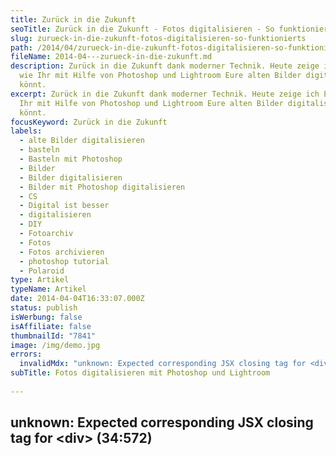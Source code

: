 ```yaml
---
title: Zurück in die Zukunft
seoTitle: Zurück in die Zukunft - Fotos digitalisieren - So funktionierts
slug: zurueck-in-die-zukunft-fotos-digitalisieren-so-funktionierts
path: /2014/04/zurueck-in-die-zukunft-fotos-digitalisieren-so-funktionierts/
fileName: 2014-04---zurueck-in-die-zukunft.md
description: Zurück in die Zukunft dank moderner Technik. Heute zeige ich Euch,
  wie Ihr mit Hilfe von Photoshop und Lightroom Eure alten Bilder digitalisieren
  könnt.
excerpt: Zurück in die Zukunft dank moderner Technik. Heute zeige ich Euch, wie
  Ihr mit Hilfe von Photoshop und Lightroom Eure alten Bilder digitalisieren
  könnt.
focusKeyword: Zurück in die Zukunft
labels:
  - alte Bilder digitalisieren
  - basteln
  - Basteln mit Photoshop
  - Bilder
  - Bilder digitalisieren
  - Bilder mit Photoshop digitalisieren
  - CS
  - Digital ist besser
  - digitalisieren
  - DIY
  - Fotoarchiv
  - Fotos
  - Fotos archivieren
  - photoshop tutorial
  - Polaroid
type: Artikel
typeName: Artikel
date: 2014-04-04T16:33:07.000Z
status: publish
isWerbung: false
isAffiliate: false
thumbnailId: "7841"
image: /img/demo.jpg
errors:
  invalidMdx: "unknown: Expected corresponding JSX closing tag for <div> (34:572)"
subTitle: Fotos digitalisieren mit Photoshop und Lightroom
  
---
```


## unknown: Expected corresponding JSX closing tag for &lt;div> (34:572)

<!--
**Schon seit Jahren habe ich eine Kiste mit alten Fotos in meinem Kleiderschrank
stehen, die ich bei meinen Eltern auf dem Dachboden aufgestöbert habe. Seit ich
die Kiste entdeckt habe, habe ich mir vorgenommen, da irgendwann mal ein Album
draus zu machen. Zuerst dachte ich daran, die Bilder "ganz normal" in ein Album
einzukleben und dieses meinen Eltern eines Tages zu überreichen.**

![Damals - Leute auf Fotosafari](http://cardamonchai.files.wordpress.com/2014/04/13623132573_d24a3d271c_z.jpg?w=300 "[ ](https://www.flickr.com/photos/99929697@N07/sets/72157642207927715/)  Damals - Leute auf Fotosafari")

Zum Glück, wie ich heute finde, gingen noch einige Jahre ins Land und es kamen
diverse Umzüge und andere Dinge dazwischen, das Projekt "Rita", wie ich es
inzwischen liebevoll nenne (ich bin ja schließlich nicht umsonst eine echte
Ritasdóttir), rückte immer wieder in den Hintergrund.

## Zurück in die Zukunft dank moderner Technik

Das digitale Zeitalter brach an. Der Gedanke, die Bilder lieber doch nicht
aufzukleben und sie damit noch morscher und welliger werden zu lassen, sondern
sie feinsäuberlich eins nach dem anderen zu digitalisieren und daraus ein
[Flickr-Familienalbum](https://www.flickr.com/photos/99929697@N07/sets/72157642207927715/)
zu machen formte sich und vor ein paar Wochen war es dann soweit: Ich setzte
mich an meinen Rechner und startete Projekt "Rita".

Natürlich möchte ich Euch nicht vorenthalten, was ich dabei gelernt habe und
biete Euch hiermit eine Anleitung, wie auch Ihr Euren Lieben eine ganz besondere
Freude machen könnt.

## Ein neues Album aus alten Bildern

Natürlich könnt Ihr auch weitergehen und die digitalisierten Fotos später
tatsächlich als "echtes" Album drucken zu lassen. Darüber denke ich momentan
auch nach. Ich hoffe, dass meine s/w-Digitalisierungsaktion bis Ende des Jahres
abgeschlossen habe. Und wer weiß, was sich dann noch so alles daraus ergibt.
Allerdings möchte ich auch nicht zu viel verraten, es könnte sein, dass meine
Eltern mitlesen. ;-)

## Doch nun zu meiner Bauanleitung - Aus alt mach neu<div style="background: #fbdedb; padding: 10px 10px 0;">1. _Die gewünschten Bilder von einem handelsüblichen Scanner einlesen lassen. Den Scanner so einstellen, dass er die Scans nummeriert. Als Beispiel "Scan1.jpg" - "Scan1298.jpg" Am besten legt Ihr immer gleichzeitig mehrere Bilder auf den Scanner, dann erspart Ihr Euch einen Haufen Arbeit. Fotos aus den 50ern passen bis zu 8 Stück auf den Scanner, bei Fotos aus den 80ern passen nur noch 2-3 drauf, habe ich festgestellt. ;-)_

1.  _Photoshop öffnen_
1.  _Datei öffnen - "Scan1-jpg."_
1.  _Foto grob ausschneiden_
1.  _cmd + C (kopieren)_
1.  _cmd + N (neues Dokument)_
1.  _cmd + V (einfügen)_
1.  _Menü Datei öffenen "Für Web speichern" auswählen, Qualität 90 % - Achtung!
    Unbedingt jedem Foto einen neuen Namen zuordnen (z. B. Rita1, Rita2 etc.),
    sonst überspeichert Ihr immer wieder die selbe Datei._
1.  _Die Schritte 1-8 auf alle Scans anwenden. Am Besten macht ihr das
    Chargen-weise. Das macht die Arbeit wesentlich übersichtlicher. Ich habe mit
    Unterordner mit Namen "RitaStapel1", "RitaStapel2" etc. angelegt und immer
    ca. 30 Bilder in einen Ordner gelegt. Das ist vor allem schön, weil Ihr,
    wenn Ihr mit einer derart großen Menge Bilder arbeitet, wie ich, auch
    zwischendurch schon mal ein kleines Erfolgserlebnis habt und einzelne
    Chargen schon hochladen könnt, sonst kann ich mir vorstellen, wird es sicher
    ganz schnell langweilig._
1.  _Lightroom öffnen und die Fotos importieren_
1.  _In der Lightroom-Bibliothek alle Bilder drehen, bis keins davon mehr auf
    dem Kopf steht._
1.  _Bilder fein zuschneiden_
1.  _Natürlich könnt Ihr die Bilder nun wie gewohnt in Lightroom und Photoshop
    bearbeiten, bis sie "wie neu" aussehen. Ich selbst habe auf diesen Punkt
    bisher verzichtet, da mir die Optik von alten Fotos sehr gut gefällt._
1.  _Bilder in [Flickr](https://www.flickr.com/photos/99929697@N07/) hochladen_
1.  _Die Punkte 1-14 auf die nächste Charge anwenden usw. usw... :-)_</div> Ich
    wünsche Euch viel Spaß beim Nachbasteln! Im Anschluss habe ich noch ein paar
    Eindrücke aus meinem Projekt "Rita"für Euch, mehr Fotos findet Ihr wie immer
    in meinem
    [Flickr](https://www.flickr.com/photos/99929697@N07/sets/72157642207927715/).
    Bitte habt Verständnis, dass ich nicht alle Fotos auf "öffentlich" gesetzt
    habe. Privatsphäre und schnick schnack. ;-)

Liebe Grüße Eure Anne

<div style="width: 45%; float: left;">

![Damals - Möppi fahrn | full](http://cardamonchai.com/wp-content/uploads/2014/04/13623142393_0c6905dd4f_z-e1396627768489.jpg "Damals - Möppi fahrn")

</div><div style="width: 45%; float: left;">

![Damals - Am Wasser | full](http://cardamonchai.com/wp-content/uploads/2014/04/13623218035_f48a3aeb1f_z-e1396627843452.jpg "Damals - Am Wasser")

</div><div style="clear: both;"></div><div style="width: 45%; float: left;">

![Damals - Opas Brieftaube | full](http://cardamonchai.com/wp-content/uploads/2014/04/13623653934_81aaeccc0e_z-e1396627876252.jpg "Damals - Opas Brieftaube")

</div><div style="width: 45%; float: left;">

![Damals - Osterwiese | full](http://cardamonchai.com/wp-content/uploads/2014/04/13623381353_87ac6157f7_z-e1396627862704.jpg "Damals - Osterwiese")

</div><div style="clear: both;"></div><div style="width: 45%; float: left;">

![Damals - Pusteblume | full](http://cardamonchai.com/wp-content/uploads/2014/04/13623262473_5b7b90c618_z-e1396628587945.jpg "Damals - Pusteblume")

</div><div style="width: 45%; float: left;">

![Damals - Herbstlaub | full](http://cardamonchai.com/wp-content/uploads/2014/04/13623271425_49c8ab5981_z-e1396627896351.jpg "Damals - Herbstlaub")

</div><div style="clear: both;"></div>

-->

  